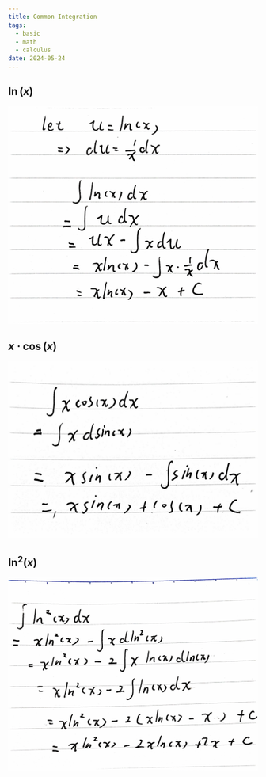 ```yaml
---
title: Common Integration
tags:
  - basic
  - math
  - calculus
date: 2024-05-24
---
```

## $\ln(x)$

![](math/calculus/integration/attachments/dddb932c0cbe0026f8f268ad1cf6f30a.jpg)


## $x\cdot\cos(x)$

![](math/calculus/integration/attachments/200556f15bb0d4b9a7f376327cc3032e_720.jpg)


## $\ln^2(x)$

![](math/calculus/integration/attachments/256673ed50d0fd7860e47ec7e7c3c914.jpeg)



